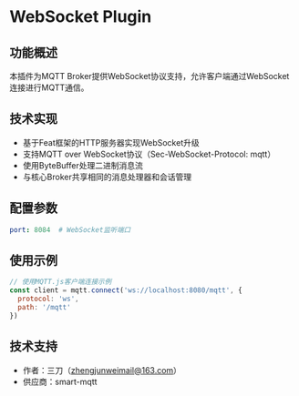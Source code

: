 # WebSocket Plugin

## 功能概述
本插件为MQTT Broker提供WebSocket协议支持，允许客户端通过WebSocket连接进行MQTT通信。

## 技术实现
- 基于Feat框架的HTTP服务器实现WebSocket升级
- 支持MQTT over WebSocket协议（Sec-WebSocket-Protocol: mqtt）
- 使用ByteBuffer处理二进制消息流
- 与核心Broker共享相同的消息处理器和会话管理

## 配置参数
```yaml
port: 8084  # WebSocket监听端口
```

## 使用示例
```javascript
// 使用MQTT.js客户端连接示例
const client = mqtt.connect('ws://localhost:8080/mqtt', {
  protocol: 'ws',
  path: '/mqtt'
})
```

## 技术支持
- 作者：三刀（zhengjunweimail@163.com）
- 供应商：smart-mqtt